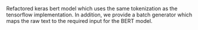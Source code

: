 Refactored keras bert model which uses the same tokenization as the tensorflow implementation. In addition, we provide a batch generator which maps the raw text to the required input for the BERT model.